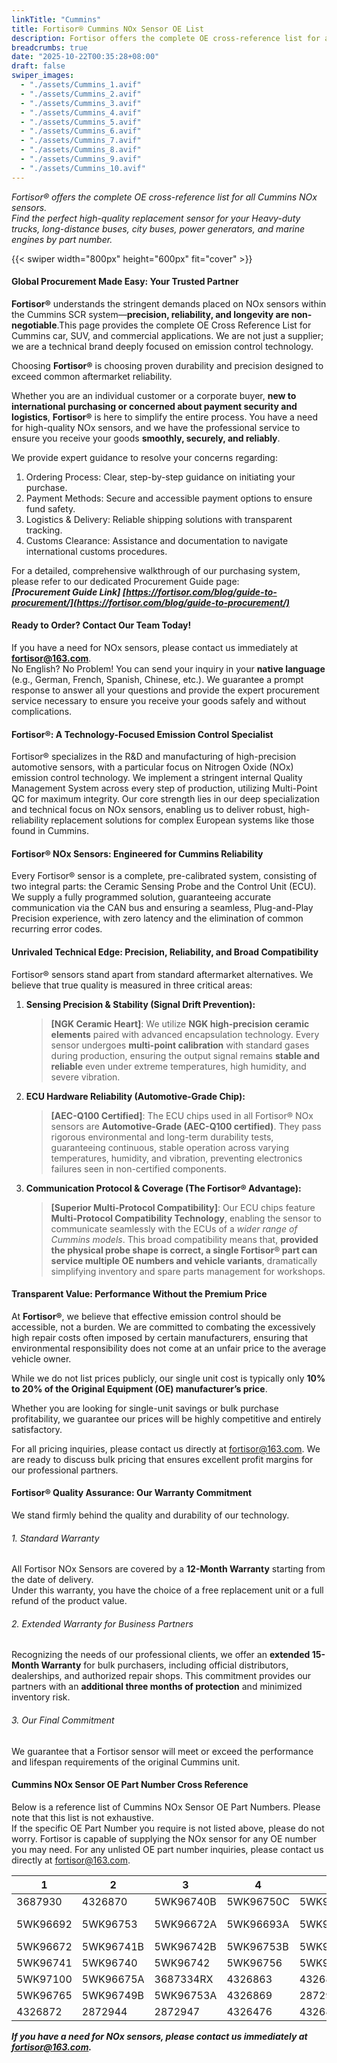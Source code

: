 ```yaml
---
linkTitle: "Cummins"
title: Fortisor® Cummins NOx Sensor OE List
description: Fortisor offers the complete OE cross-reference list for all Cummins NOx sensors. Find the perfect high-quality replacement sensor for your car, SUV, or commercial vehicle by part number.
breadcrumbs: true
date: "2025-10-22T00:35:28+08:00"
draft: false
swiper_images:
  - "./assets/Cummins_1.avif"
  - "./assets/Cummins_2.avif"
  - "./assets/Cummins_3.avif"
  - "./assets/Cummins_4.avif"
  - "./assets/Cummins_5.avif"
  - "./assets/Cummins_6.avif"
  - "./assets/Cummins_7.avif"
  - "./assets/Cummins_8.avif"
  - "./assets/Cummins_9.avif"
  - "./assets/Cummins_10.avif"
---
```


*Fortisor® offers the complete OE cross-reference list for all Cummins NOx sensors.  
Find the perfect high-quality replacement sensor for your Heavy-duty trucks, long-distance buses, city buses, power generators, and marine engines by part number.*

{{< swiper width="800px" height="600px" fit="cover" >}}

#### Global Procurement Made Easy: Your Trusted Partner
**Fortisor®** understands the stringent demands placed on NOx sensors within the Cummins SCR system—**precision, reliability, and longevity are non-negotiable**.This page provides the complete OE Cross Reference List for Cummins car, SUV, and commercial applications. We are not just a supplier; we are a technical brand deeply focused on emission control technology.

Choosing **Fortisor®** is choosing proven durability and precision designed to exceed common aftermarket reliability.  

Whether you are an individual customer or a corporate buyer, **new to international purchasing or concerned about payment security and logistics**, **Fortisor®** is here to simplify the entire process. You have a need for high-quality NOx sensors, and we have the professional service to ensure you receive your goods **smoothly, securely, and reliably**.  

We provide expert guidance to resolve your concerns regarding:  
1. Ordering Process: Clear, step-by-step guidance on initiating your purchase.  
2. Payment Methods: Secure and accessible payment options to ensure fund safety.  
3. Logistics & Delivery: Reliable shipping solutions with transparent tracking.  
4. Customs Clearance: Assistance and documentation to navigate international customs procedures. 

For a detailed, comprehensive walkthrough of our purchasing system, please refer to our dedicated Procurement Guide page:  
***[Procurement Guide Link] [https://fortisor.com/blog/guide-to-procurement/](https://fortisor.com/blog/guide-to-procurement/)***

#### Ready to Order? Contact Our Team Today!
If you have a need for NOx sensors, please contact us immediately at **fortisor@163.com**.  
No English? No Problem! You can send your inquiry in your **native language** (e.g., German, French, Spanish, Chinese, etc.). We guarantee a prompt response to answer all your questions and provide the expert procurement service necessary to ensure you receive your goods safely and without complications.

#### Fortisor®: A Technology-Focused Emission Control Specialist
Fortisor® specializes in the R&D and manufacturing of high-precision automotive sensors, with a particular focus on Nitrogen Oxide (NOx) emission control technology. We implement a stringent internal Quality Management System across every step of production, utilizing Multi-Point QC for maximum integrity. Our core strength lies in our deep specialization and technical focus on NOx sensors, enabling us to deliver robust, high-reliability replacement solutions for complex European systems like those found in Cummins.

#### Fortisor® NOx Sensors: Engineered for Cummins Reliability
Every Fortisor® sensor is a complete, pre-calibrated system, consisting of two integral parts: the Ceramic Sensing Probe and the Control Unit (ECU). We supply a fully programmed solution, guaranteeing accurate communication via the CAN bus and ensuring a seamless, Plug-and-Play Precision experience, with zero latency and the elimination of common recurring error codes.

#### Unrivaled Technical Edge: Precision, Reliability, and Broad Compatibility
Fortisor® sensors stand apart from standard aftermarket alternatives. We believe that true quality is measured in three critical areas:
1.  **Sensing Precision & Stability (Signal Drift Prevention):**
    > **[NGK Ceramic Heart]**: We utilize **NGK high-precision ceramic elements** paired with advanced encapsulation technology. Every sensor undergoes **multi-point calibration** with standard gases during production, ensuring the output signal remains **stable and reliable** even under extreme temperatures, high humidity, and severe vibration.
2.  **ECU Hardware Reliability (Automotive-Grade Chip):**
    > **[AEC-Q100 Certified]**: The ECU chips used in all Fortisor® NOx sensors are **Automotive-Grade (AEC-Q100 certified)**. They pass rigorous environmental and long-term durability tests, guaranteeing continuous, stable operation across varying temperatures, humidity, and vibration, preventing electronics failures seen in non-certified components.
3.  **Communication Protocol & Coverage (The Fortisor® Advantage):**
    > **[Superior Multi-Protocol Compatibility]**: Our ECU chips feature **Multi-Protocol Compatibility Technology**, enabling the sensor to communicate seamlessly with the ECUs of a *wider range of Cummins models*. This broad compatibility means that, **provided the physical probe shape is correct, a single Fortisor® part can service multiple OE numbers and vehicle variants**, dramatically simplifying inventory and spare parts management for workshops.

#### Transparent Value: Performance Without the Premium Price
At **Fortisor®**, we believe that effective emission control should be accessible, not a burden. We are committed to combating the excessively high repair costs often imposed by certain manufacturers, ensuring that environmental responsibility does not come at an unfair price to the average vehicle owner.

While we do not list prices publicly, our single unit cost is typically only **10% to 20% of the Original Equipment (OE) manufacturer’s price**.

Whether you are looking for single-unit savings or bulk purchase profitability, we guarantee our prices will be highly competitive and entirely satisfactory.

For all pricing inquiries, please contact us directly at fortisor@163.com. We are ready to discuss bulk pricing that ensures excellent profit margins for our professional partners.

#### Fortisor® Quality Assurance: Our Warranty Commitment
 We stand firmly behind the quality and durability of our technology.

###### 1. Standard Warranty
All Fortisor NOx Sensors are covered by a **12-Month Warranty** starting from the date of delivery.  
Under this warranty, you have the choice of a free replacement unit or a full refund of the product value.

###### 2. Extended Warranty for Business Partners
Recognizing the needs of our professional clients, we offer an **extended 15-Month Warranty** for bulk purchasers, including official distributors, dealerships, and authorized repair shops. This commitment provides our partners with an **additional three months of protection** and minimized inventory risk.

###### 3. Our Final Commitment
We guarantee that a Fortisor sensor will meet or exceed the performance and lifespan requirements of the original Cummins unit.



#### Cummins NOx Sensor OE Part Number Cross Reference
Below is a reference list of Cummins NOx Sensor OE Part Numbers. Please note that this list is not exhaustive.  
If the specific OE Part Number you require is not listed above, please do not worry. Fortisor is capable of supplying the NOx sensor for any OE number you may need. For any unlisted OE part number inquiries, please contact us directly at fortisor@163.com.

| 1         | 2         | 3         | 4         | 5         |6          |
|---        |---        | ---       | ---       | ---       | ---       |
|3687930    |4326870    |5WK96740B  |5WK96750C  |5WK96765A  |5WK96751C  |
|5WK96692   |5WK96753   |5WK96672A  |5WK96693A  |5WK96673A  |5WK97103-A |
|5WK96672   |5WK96741B  |5WK96742B  |5WK96753B  |5WK96750A  |5WK96749A  |
|5WK96741   |5WK96740   |5WK96742   |5WK96756   |5WK97103   |5WK97101   |
|5WK97100   |5WK96675A  |3687334RX  |4326863    |4326863    |5WK96765B  |
|5WK96765   |5WK96749B  |5WK96753A  |4326869    | 2872942   |4326864    |
|4326872    |2872944    |2872947    |4326476    |4326867    |4326874    |

***If you have a need for NOx sensors, please contact us immediately at fortisor@163.com.***